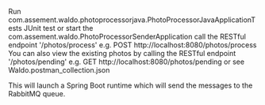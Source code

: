 Run com.assement.waldo.photoprocessorjava.PhotoProcessorJavaApplicationTests JUnit test
or start the com.assement.waldo.PhotoProcessorSenderApplication call the RESTful endpoint '/photos/process'
e.g. POST http://localhost:8080/photos/process
You can also view the existing photos by calling the RESTful endpoint '/photos/pending'
e.g. GET http://localhost:8080/photos/pending
or see Waldo.postman_collection.json

This will launch a Spring Boot runtime which will send the messages to the RabbitMQ queue.